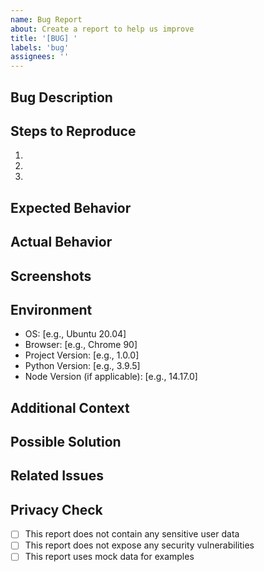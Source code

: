 ```yaml
---
name: Bug Report
about: Create a report to help us improve
title: '[BUG] '
labels: 'bug'
assignees: ''
---
```


## Bug Description
<!-- A clear and concise description of what the bug is -->

## Steps to Reproduce
1. 
2. 
3. 

## Expected Behavior
<!-- What you expected to happen -->

## Actual Behavior
<!-- What actually happened -->

## Screenshots
<!-- If applicable, add screenshots to help explain your problem -->

## Environment
- OS: [e.g., Ubuntu 20.04]
- Browser: [e.g., Chrome 90]
- Project Version: [e.g., 1.0.0]
- Python Version: [e.g., 3.9.5]
- Node Version (if applicable): [e.g., 14.17.0]

## Additional Context
<!-- Add any other context about the problem here -->

## Possible Solution
<!-- If you have suggestions on how to fix the bug -->

## Related Issues
<!-- Link any related issues here -->

## Privacy Check
<!-- Confirm the following -->
- [ ] This report does not contain any sensitive user data
- [ ] This report does not expose any security vulnerabilities
- [ ] This report uses mock data for examples

